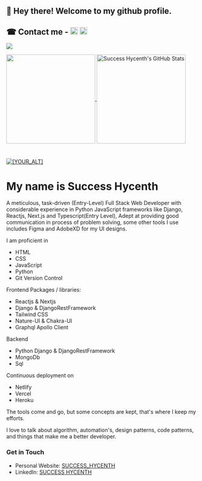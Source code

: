 ## 👋 Hey there! Welcome to my github profile.

<!--- ![Readme Cover](https://github.com/success-h/success-h/blob/master/cover.jpg) -->
## &#x260E; Contact me - [<img src='https://cdn.jsdelivr.net/npm/simple-icons@3.0.1/icons/linkedin.svg' alt='linkedin' height='20'>](https://www.linkedin.com/in/success-hycenth-a57556204/) [<img src='https://cdn.jsdelivr.net/npm/simple-icons@3.0.1/icons/twitter.svg' alt='twitter' height='20'>](https://twitter.com/success__hycent)
<!-- [<img src='https://cdn.jsdelivr.net/npm/simple-icons@3.0.1/icons/instagram.svg' alt='instagram' height='20' color="red">](https://www.instagram.com/success__hycent/) -->
<!-- [<img src='https://cdn.jsdelivr.net/npm/simple-icons@3.0.1/icons/icloud.svg' alt='website' height='20'>](https://dev.to/) [<img src='https://cdn.jsdelivr.net/npm/simple-icons@3.0.1/icons/dev-dot-to.svg' alt='website' height='25'>](https://dev.to/) -->

![](https://visitor-badge.laobi.icu/badge?page_id=success-h)

<a href="https://github.com/success-h/success-h">
  <img height="235px" align="center" src="https://github-readme-stats.vercel.app/api/top-langs/?username=success-h&hide=java&title_color=ffffff&text_color=c9cacc&icon_color=2bbc8a&bg_color=1d1f21" />
</a>

<a href="https://github.com/success-h/success-h">
  <img height="235px" align="center" src="https://github-readme-stats.vercel.app/api?username=success-h&show_icons=true&line_height=27&count_private=true&title_color=ffffff&text_color=c9cacc&icon_color=2bbc8a&bg_color=1d1f21" alt="Success Hycenth's GitHub Stats" />
</a>  

<!-- Streak -->
#
<!-- <p align="center"> -->
  <a href="https://jovick-blog.hashnode.dev">
   <img src="http://github-readme-streak-stats.herokuapp.com?user=success-h&theme=prussian&hide_border=true" alt="[YOUR_ALT]"/>
 </a>
<!-- </p>  -->

<br/>

# My name is **Success Hycenth**
A meticulous, task-driven (Entry-Level) Full Stack Web Developer with considerable experience in Python JavaScript frameworks like Django, Reactjs, Next.js and Typescript(Entry Level), Adept at providing good communication in process of problem solving, some other tools I use includes Figma and AdobeXD for my UI designs.

I am proficient in  

- HTML  
- CSS  
- JavaScript
- Python
- Git Version Control

Frontend Packages / libraries:

- Reactjs & Nextjs
- Django & DjangoRestFramework  
- Tailwind CSS
- Nature-UI & Chakra-UI
- Graphql Apollo Client

Backend

- Python Django & DjangoRestFramework
- MongoDb
- Sql

Continuous deployment on  

- Netlify
- Vercel
- Heroku

<!--Also:
- MySql
-->

The tools come and go, but some concepts are kept, that's where I keep my efforts.

I love to talk about algorithm, automation's, design patterns, code patterns, and things that make me a better developer.

### Get in Touch

<!-- - Link Tree: [unclebigbay](https://linktr.ee/unclebigbay) -->

- Personal Website: [SUCCESS_HYCENTH](https://successhycenth.vercel.app/)
- LinkedIn: [SUCCESS HYCENTH](https://www.linkedin.com/in/success-hycenth-a57556204/)
